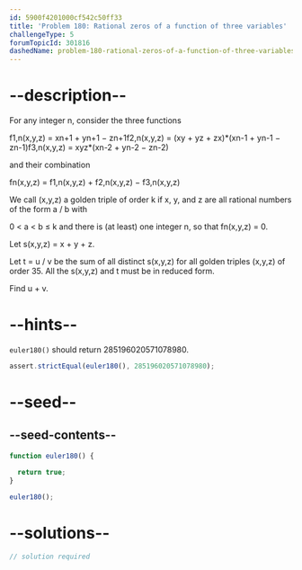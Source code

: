 ```yaml
---
id: 5900f4201000cf542c50ff33
title: 'Problem 180: Rational zeros of a function of three variables'
challengeType: 5
forumTopicId: 301816
dashedName: problem-180-rational-zeros-of-a-function-of-three-variables
---
```


# --description--

For any integer n, consider the three functions

f1,n(x,y,z) = xn+1 + yn+1 − zn+1f2,n(x,y,z) = (xy + yz + zx)\*(xn-1 + yn-1 − zn-1)f3,n(x,y,z) = xyz\*(xn-2 + yn-2 − zn-2)

and their combination

fn(x,y,z) = f1,n(x,y,z) + f2,n(x,y,z) − f3,n(x,y,z)

We call (x,y,z) a golden triple of order k if x, y, and z are all rational numbers of the form a / b with

0 &lt; a &lt; b ≤ k and there is (at least) one integer n, so that fn(x,y,z) = 0.

Let s(x,y,z) = x + y + z.

Let t = u / v be the sum of all distinct s(x,y,z) for all golden triples (x,y,z) of order 35. All the s(x,y,z) and t must be in reduced form.

Find u + v.

# --hints--

`euler180()` should return 285196020571078980.

```js
assert.strictEqual(euler180(), 285196020571078980);
```

# --seed--

## --seed-contents--

```js
function euler180() {

  return true;
}

euler180();
```

# --solutions--

```js
// solution required
```

